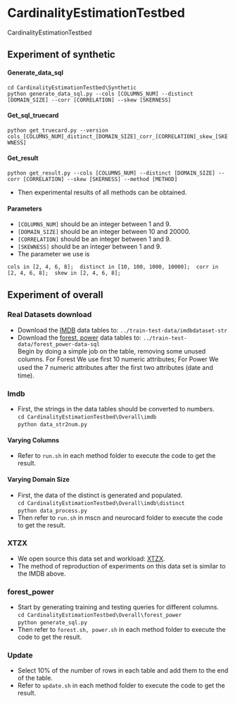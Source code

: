# CardinalityEstimationTestbed
CardinalityEstimationTestbed

## Experiment of synthetic
#### Generate_data_sql
`cd CardinalityEstimationTestbed\Synthetic`\
`python generate_data_sql.py --cols [COLUMNS_NUM] --distinct [DOMAIN_SIZE] --corr [CORRELATION] --skew [SKERNESS]`
#### Get_sql_truecard
`python get_truecard.py --version cols_[COLUMNS_NUM]_distinct_[DOMAIN_SIZE]_corr_[CORRELATION]_skew_[SKEWNESS]`
#### Get_result
`python get_result.py --cols [COLUMNS_NUM] --distinct [DOMAIN_SIZE] --corr [CORRELATION] --skew [SKERNESS] --method [METHOD]`
- Then experimental results of all methods can be obtained.
#### Parameters
- `[COLUMNS_NUM]` should be an integer between 1 and 9.
- `[DOMAIN_SIZE]` should be an integer between 10 and 20000.
- `[CORRELATION]` should be an integer between 1 and 9.
- `[SKEWNESS]` should be an integer between 1 and 9.
- The parameter we use is

`cols in [2, 4, 6, 8]; 
distinct in [10, 100, 1000, 10000]; 
corr in [2, 4, 6, 8]; 
skew in [2, 4, 6, 8]; `

## Experiment of overall
### Real Datasets download
- Download the [IMDB](http://homepages.cwi.nl/~boncz/job/imdb.tgz) data tables to: `../train-test-data/imdbdataset-str`
- Download the [forest, power](http://archive.ics.uci.edu/) data tables to: `../train-test-data/forest_power-data-sql`\
Begin by doing a simple job on the table, removing some unused columns. For Forest We use ﬁrst 10 numeric attributes; For Power We used the 7 numeric attributes after the ﬁrst two attributes (date and time).
### Imdb
- First, the strings in the data tables should be converted to numbers.\
`cd CardinalityEstimationTestbed\Overall\imdb`\
`python data_str2num.py`
#### Varying Columns
- Refer to `run.sh` in each method folder to execute the code to get the result.
#### Varying Domain Size
- First, the data of the distinct is generated and populated.\
`cd CardinalityEstimationTestbed\Overall\imdb\distinct`\
`python data_process.py`
- Then refer to `run.sh` in mscn and neurocard folder to execute the code to get the result.

### XTZX
- We open source this data set and workload: [XTZX](http://homepages.cwi.nl/~boncz/job/imdb.tgz).
- The method of reproduction of experiments on this data set is similar to the IMDB above.

### forest_power
- Start by generating training and testing queries for different columns.\
`cd CardinalityEstimationTestbed\Overall\forest_power`\
`python generate_sql.py`
- Then refer to `forest.sh, power.sh` in each method folder to execute the code to get the result.

### Update
- Select 10% of the number of rows in each table and add them to the end of the table.
- Refer to `update.sh` in each method folder to execute the code to get the result.
